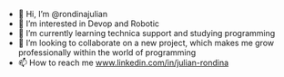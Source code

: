 - 👋 Hi, I’m @rondinajulian
- 👀 I’m interested in Devop and Robotic 
- 🌱 I’m currently learning technica support and 
studying programming
- 💞️ I’m looking to collaborate on a new project, which makes me grow professionally within the world of programming
- 📫 How to reach me www.linkedin.com/in/julian-rondina

<!---
rondinajulian/rondinajulian is a ✨ special ✨ repository because its `README.md` (this file) appears on your GitHub profile.
You can click the Preview link to take a look at your changes.
--->
